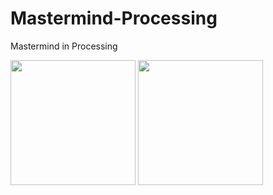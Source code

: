 # Mastermind-Processing
Mastermind in Processing




<img src="https://user-images.githubusercontent.com/73427833/173674417-2221e2ce-7bdb-4bce-8658-2eef9df8bd91.jpg" width=200></img>
<img src="https://user-images.githubusercontent.com/73427833/173674423-923a67b1-e73b-467d-b4ed-51f813e0d5c8.jpg" width=200></img>
